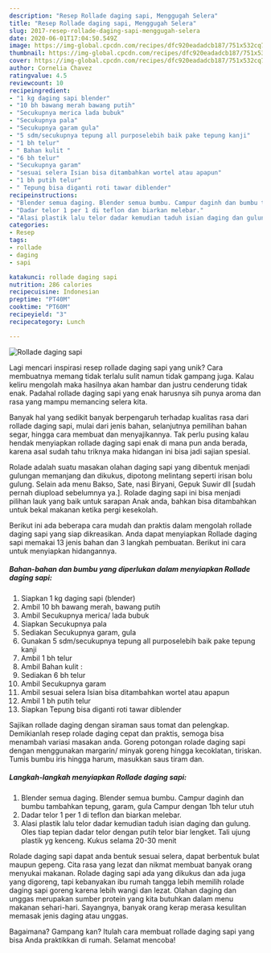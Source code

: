 ```yaml
---
description: "Resep Rollade daging sapi, Menggugah Selera"
title: "Resep Rollade daging sapi, Menggugah Selera"
slug: 2017-resep-rollade-daging-sapi-menggugah-selera
date: 2020-06-01T17:04:50.549Z
image: https://img-global.cpcdn.com/recipes/dfc920eadadcb187/751x532cq70/rollade-daging-sapi-foto-resep-utama.jpg
thumbnail: https://img-global.cpcdn.com/recipes/dfc920eadadcb187/751x532cq70/rollade-daging-sapi-foto-resep-utama.jpg
cover: https://img-global.cpcdn.com/recipes/dfc920eadadcb187/751x532cq70/rollade-daging-sapi-foto-resep-utama.jpg
author: Cornelia Chavez
ratingvalue: 4.5
reviewcount: 10
recipeingredient:
- "1 kg daging sapi blender"
- "10 bh bawang merah bawang putih"
- "Secukupnya merica lada bubuk"
- "Secukupnya pala"
- "Secukupnya garam gula"
- "5 sdm/secukupnya tepung all purposelebih baik pake tepung kanji"
- "1 bh telur"
- " Bahan kulit "
- "6 bh telur"
- "Secukupnya garam"
- "sesuai selera Isian bisa ditambahkan wortel atau apapun"
- "1 bh putih telur"
- " Tepung bisa diganti roti tawar diblender"
recipeinstructions:
- "Blender semua daging. Blender semua bumbu. Campur daginh dan bumbu tambahkan tepung, garam, gula Campur dengan 1bh telur utuh"
- "Dadar telor 1 per 1 di teflon dan biarkan melebar."
- "Alasi plastik lalu telor dadar kemudian taduh isian daging dan gulung. Oles tiap tepian dadar telor dengan putih telor biar lengket. Tali ujung plastik yg kenceng. Kukus selama 20-30 menit"
categories:
- Resep
tags:
- rollade
- daging
- sapi

katakunci: rollade daging sapi 
nutrition: 286 calories
recipecuisine: Indonesian
preptime: "PT40M"
cooktime: "PT60M"
recipeyield: "3"
recipecategory: Lunch

---
```



![Rollade daging sapi](https://img-global.cpcdn.com/recipes/dfc920eadadcb187/751x532cq70/rollade-daging-sapi-foto-resep-utama.jpg)

Lagi mencari inspirasi resep rollade daging sapi yang unik? Cara membuatnya memang tidak terlalu sulit namun tidak gampang juga. Kalau keliru mengolah maka hasilnya akan hambar dan justru cenderung tidak enak. Padahal rollade daging sapi yang enak harusnya sih punya aroma dan rasa yang mampu memancing selera kita.

Banyak hal yang sedikit banyak berpengaruh terhadap kualitas rasa dari rollade daging sapi, mulai dari jenis bahan, selanjutnya pemilihan bahan segar, hingga cara membuat dan menyajikannya. Tak perlu pusing kalau hendak menyiapkan rollade daging sapi enak di mana pun anda berada, karena asal sudah tahu triknya maka hidangan ini bisa jadi sajian spesial.

Rolade adalah suatu masakan olahan daging sapi yang dibentuk menjadi gulungan memanjang dan dikukus, dipotong melintang seperti irisan bolu gulung. Selain ada menu Bakso, Sate, nasi Biryani, Gepuk Suwir dll [sudah pernah diupload sebelumnya ya.]. Rolade daging sapi ini bisa menjadi pilihan lauk yang baik untuk sarapan Anak anda, bahkan bisa ditambahkan untuk bekal makanan ketika pergi kesekolah.


Berikut ini ada beberapa cara mudah dan praktis dalam mengolah rollade daging sapi yang siap dikreasikan. Anda dapat menyiapkan Rollade daging sapi memakai 13 jenis bahan dan 3 langkah pembuatan. Berikut ini cara untuk menyiapkan hidangannya.

<!--inarticleads1-->

##### Bahan-bahan dan bumbu yang diperlukan dalam menyiapkan Rollade daging sapi:

1. Siapkan 1 kg daging sapi (blender)
1. Ambil 10 bh bawang merah, bawang putih
1. Ambil Secukupnya merica/ lada bubuk
1. Siapkan Secukupnya pala
1. Sediakan Secukupnya garam, gula
1. Gunakan 5 sdm/secukupnya tepung all purposelebih baik pake tepung kanji
1. Ambil 1 bh telur
1. Ambil  Bahan kulit :
1. Sediakan 6 bh telur
1. Ambil Secukupnya garam
1. Ambil sesuai selera Isian bisa ditambahkan wortel atau apapun
1. Ambil 1 bh putih telur
1. Siapkan  Tepung bisa diganti roti tawar diblender


Sajikan rollade daging dengan siraman saus tomat dan pelengkap. Demikianlah resep rolade daging cepat dan praktis, semoga bisa menambah variasi masakan anda. Goreng potongan rolade daging sapi dengan menggunakan margarin/ minyak goreng hingga kecoklatan, tiriskan. Tumis bumbu iris hingga harum, masukkan saus tiram dan. 

<!--inarticleads2-->

##### Langkah-langkah menyiapkan Rollade daging sapi:

1. Blender semua daging. Blender semua bumbu. Campur daginh dan bumbu tambahkan tepung, garam, gula Campur dengan 1bh telur utuh
1. Dadar telor 1 per 1 di teflon dan biarkan melebar.
1. Alasi plastik lalu telor dadar kemudian taduh isian daging dan gulung. Oles tiap tepian dadar telor dengan putih telor biar lengket. Tali ujung plastik yg kenceng. Kukus selama 20-30 menit


Rolade daging sapi dapat anda bentuk sesuai selera, dapat berbentuk bulat maupun gepeng. Cita rasa yang lezat dan nikmat membuat banyak orang menyukai makanan. Rolade daging sapi ada yang dikukus dan ada juga yang digoreng, tapi kebanyakan ibu rumah tangga lebih memilih rolade daging sapi goreng karena lebih wangi dan lezat. Olahan daging dan unggas merupakan sumber protein yang kita butuhkan dalam menu makanan sehari-hari. Sayangnya, banyak orang kerap merasa kesulitan memasak jenis daging atau unggas. 

Bagaimana? Gampang kan? Itulah cara membuat rollade daging sapi yang bisa Anda praktikkan di rumah. Selamat mencoba!
